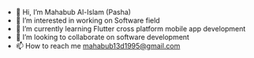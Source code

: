 - 👋 Hi, I’m Mahabub Al-Islam (Pasha)
- 👀 I’m interested in working on Software field
- 🌱 I’m currently learning Flutter cross platform mobile app development
- 💞️ I’m looking to collaborate on software development
- 📫 How to reach me mahabub13d1995@gmail.com

<!---
pasha13d/pasha13d is a ✨ special ✨ repository because its `README.md` (this file) appears on your GitHub profile.
You can click the Preview link to take a look at your changes.
--->
